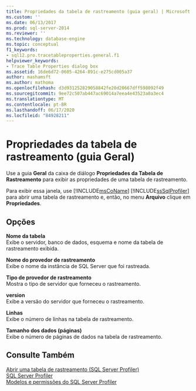 ```yaml
---
title: Propriedades da tabela de rastreamento (guia geral) | Microsoft Docs
ms.custom: ''
ms.date: 06/13/2017
ms.prod: sql-server-2014
ms.reviewer: ''
ms.technology: database-engine
ms.topic: conceptual
f1_keywords:
- sql12.pro.tracetableproperties.general.f1
helpviewer_keywords:
- Trace Table Properties dialog box
ms.assetid: 16de6d72-0605-4264-891c-e275cd005a37
author: mashamsft
ms.author: mathoma
ms.openlocfilehash: d3d931252829058842fe20d20667dff598092f49
ms.sourcegitcommit: 9ee72c507ab447ac69014a7eea4e43523a0a3ec4
ms.translationtype: MT
ms.contentlocale: pt-BR
ms.lasthandoff: 06/17/2020
ms.locfileid: "84928211"
---
```

# <a name="trace-table-properties-general-tab"></a>Propriedades da tabela de rastreamento (guia Geral)
  Use a guia **Geral** da caixa de diálogo **Propriedades da Tabela de Rastreamento** para exibir as propriedades de uma tabela de rastreamento.  
  
 Para exibir essa janela, use [!INCLUDE[msCoName](../includes/msconame-md.md)] [!INCLUDE[ssSqlProfiler](../includes/sssqlprofiler-md.md)] para abrir uma tabela de rastreamento e, então, no menu **Arquivo** clique em **Propriedades**.  
  
## <a name="options"></a>Opções  
 **Nome da tabela**  
 Exibe o servidor, banco de dados, esquema e nome da tabela de rastreamento exibida.  
  
 **Nome do provedor de rastreamento**  
 Exibe o nome da instância de SQL Server que foi rastreada.  
  
 **Tipo de provedor de rastreamento**  
 Mostra o tipo de servidor que forneceu o rastreamento.  
  
 **version**  
 Exibe a versão do servidor que forneceu o rastreamento.  
  
 **Linhas**  
 Exibe o número de linhas na tabela de rastreamento.  
  
 **Tamanho dos dados (páginas)**  
 Exibe o número de páginas de dados na tabela de rastreamento.  
  
## <a name="see-also"></a>Consulte Também  
 [Abrir uma tabela de rastreamento &#40;SQL Server Profiler&#41;](../tools/sql-server-profiler/open-a-trace-table-sql-server-profiler.md)   
 [SQL Server Profiler](../tools/sql-server-profiler/sql-server-profiler.md)   
 [Modelos e permissões do SQL Server Profiler](../tools/sql-server-profiler/sql-server-profiler-templates-and-permissions.md)  
  
  
